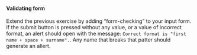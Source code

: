 #### Validating form

Extend the previous exercise by adding “form-checking” to your input form.  If the submit button is pressed without any value, or a value of incorrect format, an alert should open with the message: ```Correct format is "first name + space + surname".```. Any name that breaks that patter should generate an allert.
